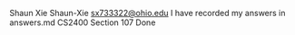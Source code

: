 Shaun Xie
Shaun-Xie
sx733322@ohio.edu
I have recorded my answers in answers.md
CS2400 Section 107
Done